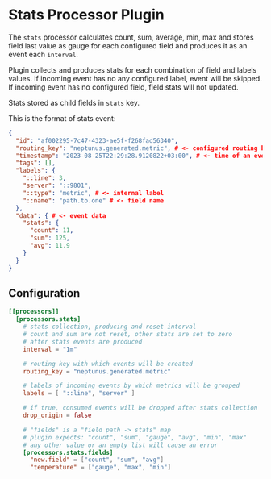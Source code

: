 # Stats Processor Plugin

The `stats` processor calculates count, sum, average, min, max and stores field last value as gauge for each configured field and produces it as an event each `interval`.

Plugin collects and produces stats for each combination of field and labels values. If incoming event has no any configured label, event will be skipped. If incoming event has no configured field, field stats will not updated.

Stats stored as child fields in `stats` key.

This is the format of stats event:
```json
{
  "id": "af002295-7c47-4323-ae5f-f268fad56340",
  "routing_key": "neptunus.generated.metric", # <- configured routing key
  "timestamp": "2023-08-25T22:29:28.9120822+03:00", # <- time of an event creation
  "tags": [],
  "labels": {
    "::line": 3,
    "server": "::9801",
    "::type": "metric", # <- internal label
    "::name": "path.to.one" # <- field name
  },
  "data": { # <- event data
    "stats": { 
      "count": 11,
      "sum": 125,
      "avg": 11.9
    }
  }
}
```

## Configuration
```toml
[[processors]]
  [processors.stats]
    # stats collection, producing and reset interval
    # count and sum are not reset, other stats are set to zero
    # after stats events are produced
    interval = "1m"

    # routing key with which events will be created
    routing_key = "neptunus.generated.metric"

    # labels of incoming events by which metrics will be grouped
    labels = [ "::line", "server" ]

    # if true, consumed events will be dropped after stats collection
    drop_origin = false

    # "fields" is a "field path -> stats" map
    # plugin expects: "count", "sum", "gauge", "avg", "min", "max"
    # any other value or an empty list will cause an error
    [processors.stats.fields]
      "new.field" = ["count", "sum", "avg"]
      "temperature" = ["gauge", "max", "min"]
```
